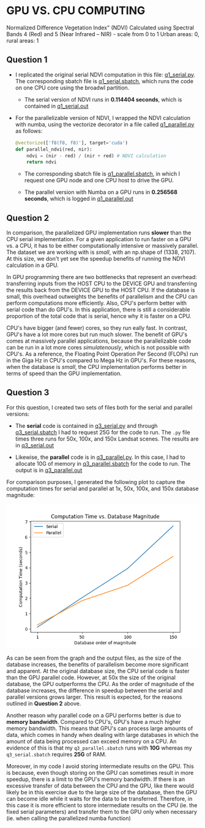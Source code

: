 # GPU VS. CPU COMPUTING

Normalized Difference Vegetation Index" (NDVI)
Calculated using Spectral Bands 4 (Red) and 5 (Near Infrared – NIR) - scale from 0 to 1
Urban areas: 0, rural areas: 1

## Question 1
- I replicated the original serial NDVI computation in this file: [q1_serial.py](https://github.com/magabrielaa/large-scale-computing/blob/main/03_GPU_computing/q1/serial/q1_serial.py). The corresponding sbatch file is [q1_serial.sbatch](https://github.com/magabrielaa/large-scale-computing/blob/main/03_GPU_computing/q1/serial/q1_serial.sbatch), which runs the code on one CPU core using the broadwl partition.

    - The serial version of NDVI runs in **0.114404 seconds**, which is contained in [q1_serial.out](https://github.com/magabrielaa/large-scale-computing/blob/main/03_GPU_computing/q1/serial/q1_serial.out)

- For the parallelizable version of NDVI, I wrapped the NDVI calculation with numba, using the vectorize decorator in a file called [q1_parallel.py](https://github.com/magabrielaa/large-scale-computing/blob/main/03_GPU_computing/q1/parallel/q1_parallel.py) as follows:

    ```python
    @vectorize(['f8(f8, f8)'], target='cuda')
    def parallel_ndvi(red, nir):
        ndvi = (nir - red) / (nir + red) # NDVI calculation
        return ndvi
    ```
    - The corresponding sbatch file is [q1_parallel.sbatch](https://github.com/magabrielaa/large-scale-computing/blob/main/03_GPU_computing/q1/parallel/q1_parallel.sbatch), in which I request one GPU node and one CPU host to drive the GPU.

    - The parallel version with Numba on a GPU runs in **0.256568 seconds**, which is logged in [q1_parallel.out](https://github.com/magabrielaa/large-scale-computing/blob/main/03_GPU_computing/q1/parallel/q1_parallel.out)


## Question 2
In comparison, the parallelized GPU implementation runs **slower** than the CPU serial implementation. For a given application to run faster on a GPU vs. a CPU, it has to be either computationally intensive or massively parallel. The dataset we are working with is _small_, with an np.shape of (1338, 2107). At this size, we don't yet see the speedup benefits of running the NDVI calculation in a GPU.

In GPU programming there are two bottlenecks that represent an overhead: transferring inputs from the HOST CPU to the DEVICE GPU and transferring the results back from the DEVICE GPU to the HOST CPU. If the database is small, this overhead outweights the benefits of parallelism and the CPU can perform computations more efficiently. Also, CPU's perform better with serial code than do GPU's. In this application, there is still a considerable proportion of the total code that is serial, hence why it is faster on a CPU.

CPU's have bigger (and fewer) cores, so they run eally fast. In contrast, GPU's have a lot more cores but run much slower. The benefit of GPU's comes at massively parallel applications, because the parallelizable code can be run in a lot more cores _simulatenously_, which is not possible with CPU's. As a reference, the Floating Point Operation Per Second (FLOPs) run in the Giga Hz in CPU's compared to Mega Hz in GPU's. For these reasons, when the database is _small_, the CPU implementation performs better in terms of speed than the GPU implementation.


## Question 3
For this question, I created two sets of files both for the serial and parallel versions:

- The **serial** code is contained in [q3_serial.py](https://github.com/magabrielaa/large-scale-computing/blob/main/03_GPU_computing/q3/serial/q3_serial.py) and through [q3_serial.sbatch](https://github.com/magabrielaa/large-scale-computing/blob/main/03_GPU_computing/q3/serial/q3_serial.sbatch) I had to request 25G for the code to run. The `.py` file times three runs for 50x, 100x, and 150x Landsat scenes. The results are in [q3_serial.out](https://github.com/magabrielaa/large-scale-computing/blob/main/03_GPU_computing/q3/serial/q3_serial.out)

- Likewise, the **parallel** code is in [q3_parallel.py](https://github.com/magabrielaa/large-scale-computing/blob/main/03_GPU_computing/q3/parallel/q3_parallel.py). In this case, I had to allocate 10G of memory in [q3_parallel.sbatch](https://github.com/magabrielaa/large-scale-computing/blob/main/03_GPU_computing/q3/parallel/q3_parallel.sbatch) for the code to run. The output is in [q3_parallel.out](https://github.com/magabrielaa/large-scale-computing/blob/main/03_GPU_computing/q3/parallel/q3_parallel.out)

For comparison purposes, I generated the following plot to capture the computation times for serial and parallel at 1x, 50x, 100x, and 150x database magnitude:

![Plot](https://github.com/magabrielaa/large-scale-computing/blob/main/03_GPU_computing/plot.png)

As can be seen from the graph and the output files, as the size of the database increases, the benefits of parallelism become more significant and apparent. At the original database size, the CPU serial code is faster than the GPU parallel code. However, at 50x the size of the original database, the GPU outperforms the CPU. As the order of magnitude of the database increases, the difference in speedup between the serial and parallel versions grows larger. This result is expected, for the reasons outlined in **Question 2** above.

Another reason why parallel code on a GPU performs better is due to **memory bandwidth**. Compared to CPU's, GPU's have a much higher memory bandwidth. This means that GPU's can process large amounts of data, which comes in handy when dealing with large databases in which the amount of data being processed can exceed memory on a CPU. An evidence of this is that my `q3_parallel.sbatch` runs with **10G** whereas my `q3_serial.sbatch` requires **25G** of RAM.

Moreover, in my code I avoid storing intermediate results on the GPU. This is because, even though storing on the GPU can sometimes result in more speedup, there is a limit to the GPU's memory bandwidth. If there is an excessive transfer of data between the CPU and the GPU, like there would likely be in this exercise due to the large size of the database, then the GPU can become idle while it waits for the data to be transferred. Therefore, in this case it is more efficient to store intermediate results on the CPU (ie. the fixed serial parameters) and transfer them to the GPU only when necessary (ie. when calling the parallelized numba function)